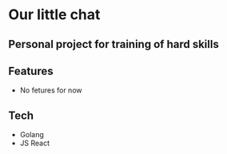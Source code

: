 # Our little chat
## Personal project for training of hard skills

## Features

- No fetures for now

## Tech

- Golang 
- JS React
